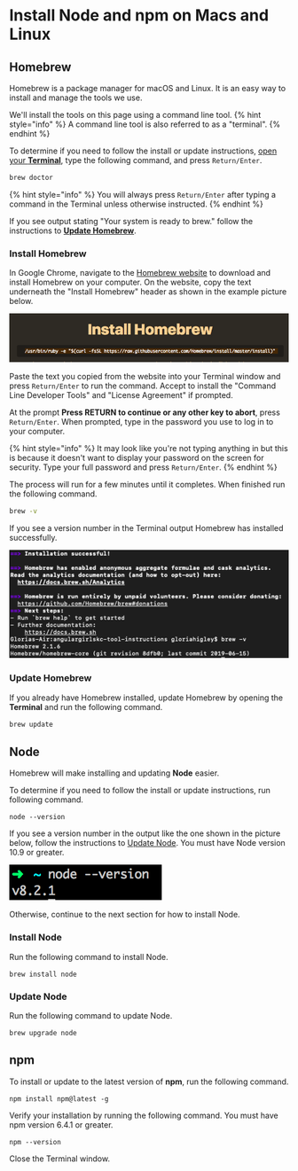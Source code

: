# Install Node and npm on Macs and Linux

## Homebrew

Homebrew is a package manager for macOS and Linux. It is an easy way to install and manage the tools we use. 

We'll install the tools on this page using a command line tool. 
{% hint style="info" %}
A command line tool is also referred to as a "terminal".
{% endhint %}

To determine if you need to follow the install or update instructions, [open your **Terminal**](https://www.wikihow.com/Open-a-Terminal-Window-in-Mac), type the following command, and press `Return/Enter`. 

```bash
brew doctor
```

{% hint style="info" %}
You will always press `Return/Enter` after typing a command in the Terminal unless otherwise instructed.
{% endhint %}

If you see output stating "Your system is ready to brew." follow the instructions to [**Update Homebrew**](#update-homebrew).

### Install Homebrew

In Google Chrome, navigate to the [Homebrew website](https://brew.sh/) to download and install Homebrew on your computer. On the website, copy the text underneath the "Install Homebrew" header as shown in the example picture below.

![Install command to copy for Homebrew](../.gitbook/assets/homebrew.png)

Paste the text you copied from the website into your Terminal window and press `Return/Enter` to run the command. Accept to install the "Command Line Developer Tools" and "License Agreement" if prompted.

At the prompt **Press RETURN to continue or any other key to abort**, press `Return/Enter`. When prompted, type in the password you use to log in to your computer.

{% hint style="info" %}
It may look like you're not typing anything in but this is because it doesn't want to display your password on the screen for security. Type your full password and press `Return/Enter`.
{% endhint %}

The process will run for a few minutes until it completes. When finished run the following command. 

```bash
brew -v
```

If you see a version number in the Terminal output Homebrew has installed successfully. 

![Successful installation of Homebrew with version check](../.gitbook/assets/brew_done.png)

### Update Homebrew

If you already have Homebrew installed, update Homebrew by opening the **Terminal** and run the following command.

```bash
brew update
```


## Node

Homebrew will make installing and updating **Node** easier. 

To determine if you need to follow the install or update instructions, run following command. 

```text
node --version
```

If you see a version number in the output like the one shown in the picture below, follow the instructions to [Update Node](#update-node). You must have Node version 10.9 or greater.

![Node version successful output](../.gitbook/assets/node-version.png)

Otherwise, continue to the next section for how to install Node. 

### Install Node

Run the following command to install Node.

```text
brew install node
```

### Update Node

Run the following command to update Node.

```text
brew upgrade node
```

## npm

To install or update to the latest version of **npm**, run the following command.

```text
npm install npm@latest -g
```


Verify your installation by running the following command. You must have npm version 6.4.1 or greater.


```text
npm --version
```

Close the Terminal window.
